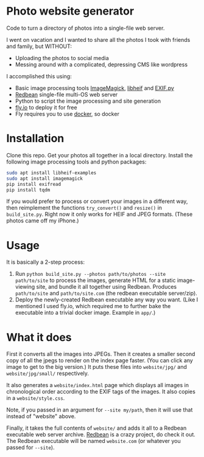 # Photo website generator

Code to turn a directory of photos into a single-file web server.

I went on vacation and I wanted to share all the photos I took with friends and family, but WITHOUT:

- Uploading the photos to social media
- Messing around with a complicated, depressing CMS like wordpress

I accomplished this using:
- Basic image processing tools [ImageMagick](https://imagemagick.org/index.php), [libheif](https://github.com/strukturag/libheif) and [EXIF.py](https://github.com/ianare/exif-py)
- [Redbean](https://redbean.dev/) single-file multi-OS web server
- Python to script the image processing and site generation
- [fly.io](fly.io) to deploy it for free
- Fly requires you to use [docker](https://www.docker.com/), so docker

# Installation

Clone this repo. Get your photos all together in a local directory. Install the following image processing tools and python packages:

```sh
sudo apt install libheif-examples
sudo apt install imagemagick
pip install exifread
pip install tqdm
```

If you would prefer to process or convert your images in a different way, then reimplement the functions `try_convert()` and `resize()` in `build_site.py`. Right now it only works for HEIF and JPEG formats. (These photos came off my iPhone.)

# Usage

It is basically a 2-step process:

1. Run `python build_site.py --photos path/to/photos --site path/to/site` to process the images, generate HTML for a static image-viewing site, and bundle it all together using Redbean. Produces `path/to/site` and `path/to/site.com` (the redbean executable server/zip).
2. Deploy the newly-created Redbean executable any way you want. (Like I mentioned I used fly.io, which required me to further bake the executable into a trivial docker image. Example in `app/`.)

# What it does

First it converts all the images into JPEGs. Then it creates a smaller second copy of all the jpegs to render on the index page faster. (You can click any image to get to the big version.) It puts these files into `website/jpg/` and `website/jpg/small/` respectively.

It also generates a `website/index.html` page which displays all images in chronological order according to the EXIF tags of the images. It also copies in a `website/style.css`.

Note, if you passed in an argument for `--site my/path`, then it will use that instead of "website" above.

Finally, it takes the full contents of `website/` and adds it all to a Redbean executable web server archive. [Redbean](redbean.dev) is a crazy project, do check it out. The Redbean executable will be named `website.com` (or whatever you passed for `--site`).




